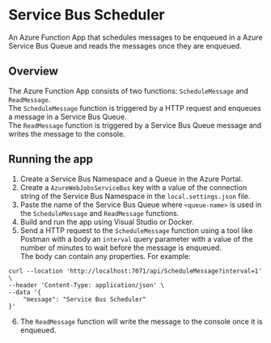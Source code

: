 # Service Bus Scheduler
An Azure Function App that schedules messages to be enqueued in a Azure Service Bus Queue and reads the messages once they are enqueued.

## Overview
The Azure Function App consists of two functions: `ScheduleMessage` and `ReadMessage`.  
The `ScheduleMessage` function is triggered by a HTTP request and enqueues a message in a Service Bus Queue.  
The `ReadMessage` function is triggered by a Service Bus Queue message and writes the message to the console.

## Running the app
1. Create a Service Bus Namespace and a Queue in the Azure Portal.
2. Create a `AzureWebJobsServiceBus` key with a value of the connection string of the Service Bus Namespace in the `local.settings.json` file.
3. Paste the name of the Service Bus Queue where `<queue-name>` is used in the `ScheduleMessage` and `ReadMessage` functions.
4. Build and run the app using Visual Studio or Docker.
5. Send a HTTP request to the `ScheduleMessage` function using a tool like Postman with a body an `interval` query parameter with a value of the number of minutes to wait before the message is enqueued.  
The body can contain any properties. For example:
```curl
curl --location 'http://localhost:7071/api/ScheduleMessage?interval=1' \
--header 'Content-Type: application/json' \
--data '{
    "message": "Service Bus Scheduler"
}'
```
6. The `ReadMessage` function will write the message to the console once it is enqueued.
